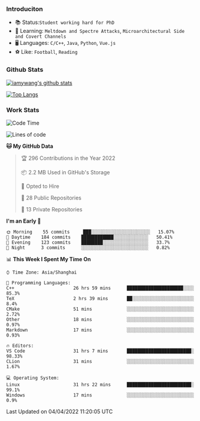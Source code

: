 ### Introduciton

- 📚 Status:`Student working hard for PhD`
- 🔎 Learning: `Meltdown and Spectre Attacks`, `Microarchitectural Side and Covert Channels`
- 🖥️ Languages: `C/C++`, `Java`, `Python`, `Vue.js`
- ⚽ Like: `Football`, `Reading`

### Github Stats

[![iamywang's github stats](https://github-readme-stats.vercel.app/api?username=iamywang&count_private=true&show_icons=true)]()

[![Top Langs](https://github-readme-stats.vercel.app/api/top-langs/?username=iamywang&layout=compact)]()

### Work Stats

<!--START_SECTION:waka-->
![Code Time](http://img.shields.io/badge/Code%20Time-242%20hrs%2016%20mins-blue)

![Lines of code](https://img.shields.io/badge/From%20Hello%20World%20I%27ve%20Written-523%20Thousand%20lines%20of%20code-blue)

**🐱 My GitHub Data** 

> 🏆 296 Contributions in the Year 2022
 > 
> 📦 2.2 MB Used in GitHub's Storage 
 > 
> 💼 Opted to Hire
 > 
> 📜 28 Public Repositories 
 > 
> 🔑 13 Private Repositories  
 > 
**I'm an Early 🐤** 

```text
🌞 Morning    55 commits     ███░░░░░░░░░░░░░░░░░░░░░░   15.07% 
🌆 Daytime    184 commits    ████████████░░░░░░░░░░░░░   50.41% 
🌃 Evening    123 commits    ████████░░░░░░░░░░░░░░░░░   33.7% 
🌙 Night      3 commits      ░░░░░░░░░░░░░░░░░░░░░░░░░   0.82%

```


📊 **This Week I Spent My Time On** 

```text
⌚︎ Time Zone: Asia/Shanghai

💬 Programming Languages: 
C++                      26 hrs 59 mins      █████████████████████░░░░   85.3% 
TeX                      2 hrs 39 mins       ██░░░░░░░░░░░░░░░░░░░░░░░   8.4% 
CMake                    51 mins             ░░░░░░░░░░░░░░░░░░░░░░░░░   2.72% 
Other                    18 mins             ░░░░░░░░░░░░░░░░░░░░░░░░░   0.97% 
Markdown                 17 mins             ░░░░░░░░░░░░░░░░░░░░░░░░░   0.93%

🔥 Editors: 
VS Code                  31 hrs 7 mins       ████████████████████████░   98.33% 
CLion                    31 mins             ░░░░░░░░░░░░░░░░░░░░░░░░░   1.67%

💻 Operating System: 
Linux                    31 hrs 22 mins      ████████████████████████░   99.1% 
Windows                  17 mins             ░░░░░░░░░░░░░░░░░░░░░░░░░   0.9%

```


 Last Updated on 04/04/2022 11:20:05 UTC
<!--END_SECTION:waka-->
